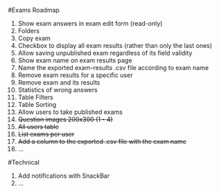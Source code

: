 #Exams Roadmap

1. Show exam answers in exam edit form (read-only)
1. Folders
1. Copy exam
1. Checkbox to display all exam results (rather than only the last ones)
1. Allow saving unpublished exam regardless of its field validity
1. Show exam name on exam results page
1. Name the exported exam-results .csv file according to exam name
1. Remove exam results for a specific user
1. Remove exam and its results
1. Statistics of wrong answers
1. Table Filters
1. Table Sorting
1. Allow users to take published exams
1. ~~Question images 200x300 (1 - 4)~~
1. ~~All users table~~
1. ~~List exams per user~~
1. ~~Add a column to the exported .csv file with the exam name~~
1. ...

#Technical

1. Add notifications with SnackBar
1. ...
